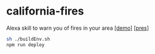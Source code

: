 # california-fires

Alexa skill to warn you of fires in your area [[demo]](https://streamable.com/gmlz0) [[pres]](https://docs.google.com/presentation/d/1NYubL9aW2prum1vdbn9RiOIHw89DPBSdCz6v_Ibo_DI/edit?usp=sharing)

```bash
sh ./buildEnv.sh
npm run deploy
```
